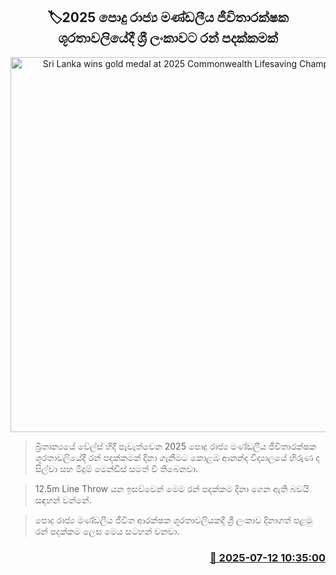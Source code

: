 <p align='center'><b><h2 align='center' title='Sri Lanka wins gold medal at 2025 Commonwealth Lifesaving Championships'>🏷2025 පොදු රාජ්‍ය මණ්ඩලීය ජීවිතාරක්ෂක ශූරතාවලියේදී ශ්‍රී ලංකාව‍ට රන් පදක්කමක්</h2></b></p>
<p align='center'><img src='https://helakuru.sgp1.cdn.digitaloceanspaces.com/esana/images/lib/Lifesaving-Championships.jpg' width='600' alt='Sri Lanka wins gold medal at 2025 Commonwealth Lifesaving Championships'></p>

> බ්‍රිතාන්‍යයේ වේල්ස් හිදී පැවැත්වෙන 2025 පොදු රාජ්‍ය මණ්ඩලීය ජීවිතාරක්ෂක ශූරතාවලියේදී රන් පදක්කමක් දිනා ගැනීමට කොළඹ ආනන්ද විද්‍යාලයේ හිරුණ ද සිල්වා සහ මීදුම් මෙන්ඩිස් සමත් වී තිබෙනවා.

> 12.5m Line Throw යන ඉසව්වෙන් මෙම රන් පදක්කම දිනා ගෙන ඇති බවයි සඳහන් වන්නේ.

> පොදු රාජ්‍ය මණ්ඩලීය ජීවිත ආරක්ෂක ශූරතාවලියකදී ශ්‍රී ලංකාව දිනාගත් පළමු රන් පදක්කම ලෙස මෙය සටහන් වනවා.



<h3 align='right'><a href='https://www.helakuru.lk/esana/p/111803/'>📅 2025-07-12 10:35:00</a></h3>
